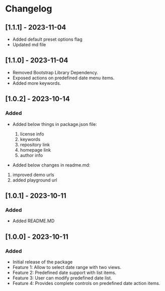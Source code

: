 # Changelog

## [1.1.1] - 2023-11-04
- Added default preset options flag
- Updated md file

## [1.1.0] - 2023-11-04
- Removed Bootstrap Library Dependency.
- Exposed actions on predefined date menu items.
- Added more keywords.

## [1.0.2] - 2023-10-14

### Added
 - Added below things in package.json file:
   1. license info
   2. keywords
   3. repository link
   4. homepage link
   5. author info
   
  - Added below changes in readme.md:
   1. improved demo urls
   2. added playground url


## [1.0.1] - 2023-10-11

### Added
 - Added README.MD

## [1.0.0] - 2023-10-11

### Added
- Initial release of the package
- Feature 1: Allow to select date range with two views.
- Feature 2: Predefined date support with list items.
- Feature 3: User can modify predefined date list.
- Feature 4: Provides complete controls on predefined date action items.




